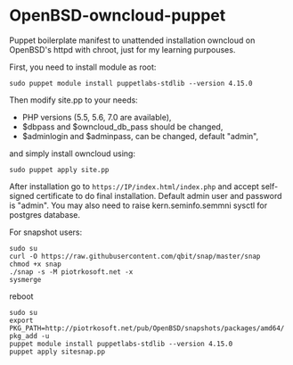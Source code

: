 # OpenBSD-owncloud-puppet
Puppet boilerplate manifest to unattended installation owncloud on OpenBSD's httpd with chroot, just for my learning purpouses.

First, you need to install module as root: 
```
sudo puppet module install puppetlabs-stdlib --version 4.15.0
```
Then modify site.pp to your needs:
- PHP versions (5.5, 5.6, 7.0 are available),
- $dbpass and $owncloud_db_pass should be changed,
- $adminlogin and $adminpass, can be changed, default "admin",

and simply install owncloud using:
```
sudo puppet apply site.pp
```
After installation go to `https://IP/index.html/index.php` and accept self-signed certificate to do final installation.
Default admin user and password is "admin".
You may also need to raise kern.seminfo.semmni sysctl for postgres database.

For snapshot users:
```
sudo su
curl -O https://raw.githubusercontent.com/qbit/snap/master/snap
chmod +x snap
./snap -s -M piotrkosoft.net -x
sysmerge
```
reboot
```
sudo su
export PKG_PATH=http://piotrkosoft.net/pub/OpenBSD/snapshots/packages/amd64/
pkg_add -u
puppet module install puppetlabs-stdlib --version 4.15.0
puppet apply sitesnap.pp
```
